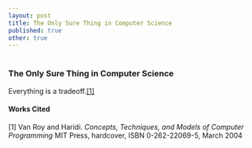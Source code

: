 ```yaml
---
layout: post
title: The Only Sure Thing in Computer Science
published: true
other: true
---
```

# 
### The Only Sure Thing in Computer Science

Everything is a tradeoff.<a href="#bib1">[1]</a> 

#### Works Cited

<a id="bib1">[1]</a> Van Roy and Haridi. *Concepts, Techniques, and Models of Computer Programming* MIT Press, hardcover, ISBN 0-262-22069-5, March 2004


